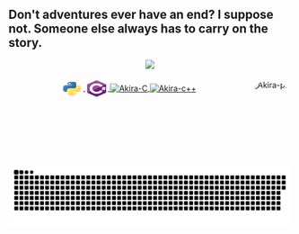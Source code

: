 ## Don't adventures ever have an end? I suppose not. Someone else always has to carry on the story.
<div align="center">
  <a href="https://github.com/AkiraW5">
  <img height="180em" src="https://github-readme-stats.vercel.app/api?username=AkiraW5&show_icons=true&theme=dracula&include_all_commits=true&count_private=true"/>
<div style="display: inline_block"><br>
  <img align="center" alt="Akira-Python" height="30" width="40" src="https://raw.githubusercontent.com/devicons/devicon/master/icons/python/python-original.svg">
  <img align="center" alt="Akira-Csharp" height="30" width="40" src="https://raw.githubusercontent.com/devicons/devicon/master/icons/csharp/csharp-original.svg">
  <img align="center" alt="Akira-C" height="30" width="40" src="https://cdn.jsdelivr.net/gh/devicons/devicon/icons/c/c-original.svg">
  <img align="center" alt="Akira-c++" height="30" width="40" src="https://cdn.jsdelivr.net/gh/devicons/devicon/icons/cplusplus/cplusplus-original.svg">
  <img align="right" alt="Akira-pic" height="150" style="border-radius:50px;" 
  
</div>
  
  ##
  ![Snake animation](https://github.com/AkiraW5/AkiraW5/blob/output/github-contribution-grid-snake.svg)
 
</div>
